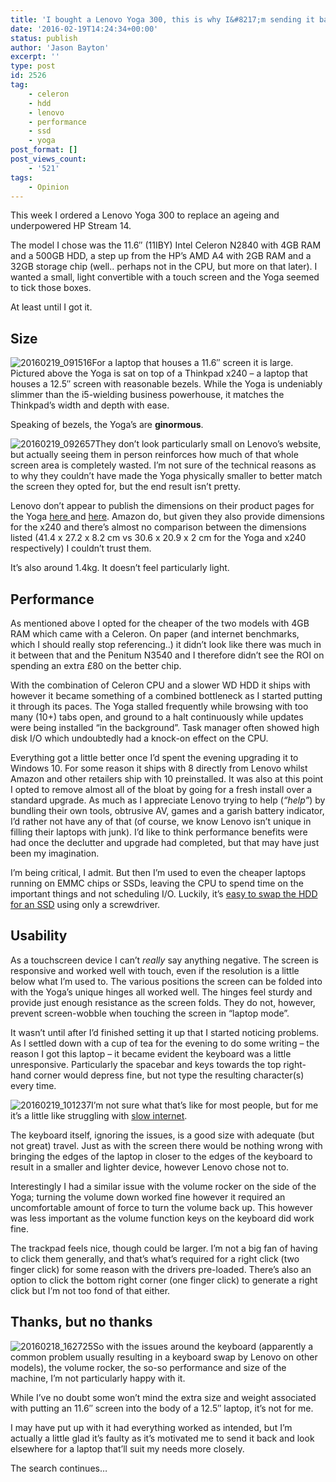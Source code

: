```yaml
---
title: 'I bought a Lenovo Yoga 300, this is why I&#8217;m sending it back'
date: '2016-02-19T14:24:34+00:00'
status: publish
author: 'Jason Bayton'
excerpt: ''
type: post
id: 2526
tag:
    - celeron
    - hdd
    - lenovo
    - performance
    - ssd
    - yoga
post_format: []
post_views_count:
    - '521'
tags:
    - Opinion
---
```

This week I ordered a Lenovo Yoga 300 to replace an ageing and underpowered HP Stream 14.

The model I chose was the 11.6″ (11IBY) Intel Celeron N2840 with 4GB RAM and a 500GB HDD, a step up from the HP’s AMD A4 with 2GB RAM and a 32GB storage chip (well.. perhaps not in the CPU, but more on that later). I wanted a small, light convertible with a touch screen and the Yoga seemed to tick those boxes.

At least until I got it.

Size
----

![20160219_091516](https://bucket.bayton.uk-lon1.upcloudobjects.com/uploads/2016/02/20160219_091516.jpg)For a laptop that houses a 11.6″ screen it is large. Pictured above the Yoga is sat on top of a Thinkpad x240 – a laptop that houses a 12.5″ screen with reasonable bezels. While the Yoga is undeniably slimmer than the i5-wielding business powerhouse, it matches the Thinkpad’s width and depth with ease.

Speaking of bezels, the Yoga’s are **ginormous**.

![20160219_092657](https://bucket.bayton.uk-lon1.upcloudobjects.com/uploads/2016/02/20160219_092657.jpg)They don’t look particularly small on Lenovo’s website, but actually seeing them in person reinforces how much of that whole screen area is completely wasted. I’m not sure of the technical reasons as to why they couldn’t have made the Yoga physically smaller to better match the screen they opted for, but the end result isn’t pretty.

Lenovo don’t appear to publish the dimensions on their product pages for the Yoga [here ](https://support.lenovo.com/gb/en/documents/pd100796)and [here](http://shop.lenovo.com/gb/en/laptops/lenovo/yoga/yoga-300-11/). Amazon do, but given they also provide dimensions for the x240 and there’s almost no comparison between the dimensions listed (41.4 x 27.2 x 8.2 cm vs 30.6 x 20.9 x 2 cm for the Yoga and x240 respectively) I couldn’t trust them.

It’s also around 1.4kg. It doesn’t feel particularly light.

Performance
-----------

As mentioned above I opted for the cheaper of the two models with 4GB RAM which came with a Celeron. On paper (and internet benchmarks, which I should really stop referencing..) it didn’t look like there was much in it between that and the Penitum N3540 and I therefore didn’t see the ROI on spending an extra £80 on the better chip.

With the combination of Celeron CPU and a slower WD HDD it ships with however it became something of a combined bottleneck as I started putting it through its paces. The Yoga stalled frequently while browsing with too many (10+) tabs open, and ground to a halt continuously while updates were being installed “in the background”. Task manager often showed high disk I/O which undoubtedly had a knock-on effect on the CPU.

Everything got a little better once I’d spent the evening upgrading it to Windows 10. For some reason it ships with 8 directly from Lenovo whilst Amazon and other retailers ship with 10 preinstalled. It was also at this point I opted to remove almost all of the bloat by going for a fresh install over a standard upgrade. As much as I appreciate Lenovo trying to help (*“help”*) by bundling their own tools, obtrusive AV, games and a garish battery indicator, I’d rather not have any of that (of course, we know Lenovo isn’t unique in filling their laptops with junk). I’d like to think performance benefits were had once the declutter and upgrade had completed, but that may have just been my imagination.

I’m being critical, I admit. But then I’m used to even the cheaper laptops running on EMMC chips or SSDs, leaving the CPU to spend time on the important things and not scheduling I/O. Luckily, it’s [easy to swap the HDD for an SSD](/2016/02/lenovo-yoga-300-11iby-hard-drive-upgrade) using only a screwdriver.

Usability
---------

As a touchscreen device I can’t *really* say anything negative. The screen is responsive and worked well with touch, even if the resolution is a little below what I’m used to. The various positions the screen can be folded into with the Yoga’s unique hinges all worked well. The hinges feel sturdy and provide just enough resistance as the screen folds. They do not, however, prevent screen-wobble when touching the screen in “laptop mode”.

It wasn’t until after I’d finished setting it up that I started noticing problems. As I settled down with a cup of tea for the evening to do some writing – the reason I got this laptop – it became evident the keyboard was a little unresponsive. Particularly the spacebar and keys towards the top right-hand corner would depress fine, but not type the resulting character(s) every time.

![20160219_101237](https://bucket.bayton.uk-lon1.upcloudobjects.com/uploads/2016/02/20160219_101237.jpg)I’m not sure what that’s like for most people, but for me it’s a little like struggling with [slow internet](http://theoatmeal.com/comics/no_internet).

The keyboard itself, ignoring the issues, is a good size with adequate (but not great) travel. Just as with the screen there would be nothing wrong with bringing the edges of the laptop in closer to the edges of the keyboard to result in a smaller and lighter device, however Lenovo chose not to.

Interestingly I had a similar issue with the volume rocker on the side of the Yoga; turning the volume down worked fine however it required an uncomfortable amount of force to turn the volume back up. This however was less important as the volume function keys on the keyboard did work fine.

The trackpad feels nice, though could be larger. I’m not a big fan of having to click them generally, and that’s what’s required for a right click (two finger click) for some reason with the drivers pre-loaded. There’s also an option to click the bottom right corner (one finger click) to generate a right click but I’m not too fond of that either.

Thanks, but no thanks
---------------------

![20160218_162725](https://bucket.bayton.uk-lon1.upcloudobjects.com/uploads/2016/02/20160218_162725.jpg)So with the issues around the keyboard (apparently a common problem usually resulting in a keyboard swap by Lenovo on other models), the volume rocker, the so-so performance and size of the machine, I’m not particularly happy with it.

While I’ve no doubt some won’t mind the extra size and weight associated with putting an 11.6″ screen into the body of a 12.5″ laptop, it’s not for me.

I may have put up with it had everything worked as intended, but I’m actually a little glad it’s faulty as it’s motivated me to send it back and look elsewhere for a laptop that’ll suit my needs more closely.

The search continues…